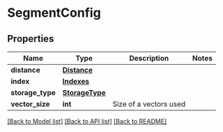 # SegmentConfig

## Properties
Name | Type | Description | Notes
------------ | ------------- | ------------- | -------------
**distance** | [**Distance**](Distance.md) |  | 
**index** | [**Indexes**](Indexes.md) |  | 
**storage_type** | [**StorageType**](StorageType.md) |  | 
**vector_size** | **int** | Size of a vectors used | 

[[Back to Model list]](../README.md#documentation-for-models) [[Back to API list]](../README.md#documentation-for-api-endpoints) [[Back to README]](../README.md)


